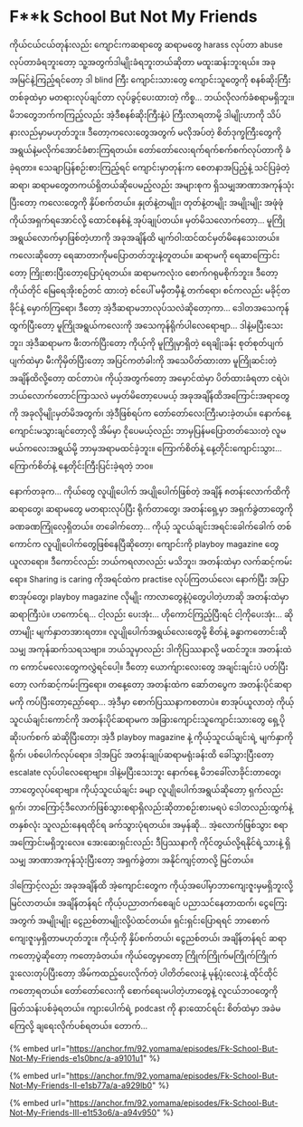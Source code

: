 # F\*\*k School But Not My Friends

ကိုယ်ငယ်ငယ်တုန်းလည်း ကျောင်းကဆရာတွေ ဆရာမတွေ harass လုပ်တာ abuse လုပ်တာခံရဘူးတော့ သူ့အတွက်ဒါမျိုးခံရဘူးတယ်ဆိုတာ မထူးဆန်းဘူးရယ်။ အခုအမြင်နဲ့ကြည့်ရင်တော့ ဒါ blind ကြီး ကျောင်းသားတွေ ကျောင်းသူတွေကို စနစ်ဆိုးကြီးတစ်ခုထဲမှာ မတရားလုပ်ချင်တာ လုပ်ခွင့်ပေးထားတဲ့ ကိစ္စ... ဘယ်လိုလက်ခံစရာမရှိဘူး။ မိဘတွေဘက်ကကြည့်လည်း အဲ့ဒီစနစ်ဆိုးကြီးနဲ့ပဲ ကြီးလာရတာမို့ ဒါမျိုးဟာကို သိပ်နားလည်မှာမဟုတ်ဘူး။ ဒီတော့ကလေးတွေအတွက် မလိုအပ်တဲ့ စိတ်ဒုက္ခကြီးတွေကို အရွယ်နဲ့မလိုက်အောင်ခံစားကြရတယ်။ တော်တော်လေးရက်ရက်စက်စက်လုပ်တာကို ခံခဲ့ရတာ။ သေချာပြန်စဉ်းစားကြည့်ရင် ကျောင်းမှာတုန်းက စေတနာအပြည့်နဲ့ သင်ပြခဲ့တဲ့ ဆရာ၊ ဆရာမတွေတကယ်ရှိတယ်ဆိုပေမည့်လည်း အများစုက ရှိသမျှအာဏာအကုန်သုံးပြီးတော့ ကလေးတွေကို နှိပ်စက်တယ်။ နှုတ်နဲ့တမျိုး၊ တုတ်နဲ့တမျိုး အမျိုးမျိုး အဖုံဖုံကိုယ်အရှက်ရအောင်လို့ ထောင်စနစ်နဲ့ အုပ်ချုပ်တယ်။ မှတ်မိသလောက်တော့... မူကြိုအရွယ်လောက်မှာဖြစ်တဲ့ဟာကို အခုအချိန်ထိ မျက်ဝါးထင်ထင်မှတ်မိနေသေးတယ်။ ကလေးဆိုတော့ ရေဆာတာကိုမပြောတတ်ဘူးနဲ့တူတယ်။ ဆရာမကို ရေဆာကြောင်းတော့ ကြိုးစားပြီးတော့ပြောပုံရတယ်။ ဆရာမကလုံးဝ စောက်ဂရုမစိုက်ဘူး။ ဒီတော့ ကိုယ်တိုင် မြေရေအိုးစဉ်တင် ထားတဲ့ စင်ပေါ် မမှီတမှီနဲ့ တက်ရော၊ စင်ကလည်း မခိုင့်တခိုင်နဲ့ မှောက်ကြရော၊ ဒီတော့ အဲ့ဒီဆရာမဘာလုပ်သလဲဆိုတော့ကာ... ဒေါတအသေကုန်ထွက်ပြီးတော့ မူကြိုအရွယ်ကလေးကို အသေကုန်ရိုက်ပါလေရောဗျာ... ဒါနဲ့မပြီးသေးဘူး၊ အဲ့ဒီဆရာမက ဖီးတက်ပြီးတော့ ကိုယ့်ကို မူကြိုမှာရှိတဲ့ ရေချိုးခန်း စုတ်စုတ်ပျက်ပျက်ထဲမှာ မီးကိုမှိတ်ပြီးတော့ အပြင်ကတံခါးကို အသေပိတ်ထားတာ မူကြိုဆင်းတဲ့ အချိန်ထိလို့တော့ ထင်တာပဲ။ ကိုယ့်အတွက်တော့ အမှောင်ထဲမှာ ပိတ်ထားခံရတာ ငရဲပဲ၊ ဘယ်လောက်တောင်ကြာသလဲ မမှတ်မိတော့ပေမယ့် အခုအချိန်ထိအကြောင်းအရာတွေကို အခုလိုမျိုးမှတ်မိအတွက်၊ အဲ့ဒီဖြစ်ရပ်က တော်တော်လေးကြီးမားခဲ့တယ်။ နောက်နေ့ ကျောင်းမသွားချင်တော့လို့ အိမ်မှာ ငိုပေမယ့်လည်း ဘာမှပြန်မပြောတတ်သေးတဲ့ လူမမယ်ကလေးအရွယ်မို့ ဘာမှအရာမထင်ခဲ့ဘူး။ ကြောက်စိတ်နဲ့ နေ့တိုင်းကျောင်းသွား... ကြောက်စိတ်နဲ့ နေ့တိုင်းကြီးပြင်းခဲ့ရတဲ့ ဘဝ။&#x20;

နောက်တခုက... ကိုယ်တွေ လူပျိုပေါက် အပျိုပေါက်ဖြစ်တဲ့ အချိန် ၈တန်းလောက်ထိကို ဆရာတွေ၊ ဆရာမတွေ မတရားလုပ်ပြီး ရိုက်တာတွေ၊ အတန်းရှေ့မှာ အရှက်ခွဲတာတွေကို ခဏခဏကြုံလေ့ရှိတယ်။ တခေါက်တော့... ကိုယ့် သူငယ်ချင်းအရင်းခေါက်ခေါက် တစ်ကောင်က လူပျိုပေါက်တွေဖြစ်နေပြီဆိုတော့၊ ကျောင်းကို playboy magazine တွေယူလာရော။ ဒီကောင်လည်း ဘယ်ကရလာလည်း မသိဘူး၊ အတန်းထဲမှာ လက်ဆင့်ကမ်းရော။ Sharing is caring ကိုအရင်ထဲက practise လုပ်ကြတယ်လေ၊ နောက်ပြီး အပြာစာအုပ်တွေ၊ playboy magazine လိုမျိုး ကာလာတွေနဲ့ပုံတွေပါတဲ့ဟာဆို အတန်းထဲမှာ ဆရာကြီးပဲ။ ဟကောင်ရ... ငါ့လည်း ပေးအုံး... ဟိုကောင်ကြည့်ပြီးရင် ငါ့ကိုပေးအုံး... ဆိုတာမျိုး မျက်နှာတအားရတာ။ လူပျိုပေါက်အရွယ်လေးတွေမို့ စိတ်နဲ့ ခန္ဓာကတောင်းဆိုသမျှ အကုန်ဆက်သရသဗျာ။ ဘယ်သူမှာလည်း ဒါကိုပြဿနာလို့ မထင်ဘူး။ အတန်းထဲက ကောင်မလေးတွေကလွှဲရင်ပေါ့။ ဒီတော့ ယောက်ျားလေးတွေ အချင်းချင်းပဲ ပတ်ပြီးတော့ လက်ဆင့်ကမ်းကြရော။ တနေ့တော့ အတန်းထဲက ဆော်တပွေက အတန်းပိုင်ဆရာမကို ကပ်ပြီးတော့ညှော်ရော... အဲ့ဒီမှာ စောက်ပြဿနာကစတာပဲ။ စာအုပ်ယူလာတဲ့ ကိုယ့်သူငယ်ချင်းကောင်ကို အတန်းပိုင်ဆရာမက အခြားကျောင်းသူကျောင်းသားတွေ ရှေ့ပိုဆိုးပက်စက် ဆဲဆိုပြီးတော့၊ အဲ့ဒီ playboy magazine နဲ့ ကိုယ့်သူငယ်ချင်းရဲ့ မျက်နှာကို ရိုက်၊ ပစ်ပေါက်လုပ်ရော။ ဒါ့အပြင် အတန်းချုပ်ဆရာမရုံးခန်းထိ ခေါ်သွားပြီးတော့ escalate လုပ်ပါလေရောဗျာ။ ဒါနဲ့မပြီးသေးဘူး နောက်နေ့ မိဘခေါ်လာခိုင်းတာတွေ၊ ဘာတွေလုပ်ရောဗျာ။ ကိုယ့်သူငယ်ချင်း ခမျာ လူပျိုပေါက်အရွယ်ဆိုတော့ ရှက်လည်းရှက်၊ ဘာကြောင့်ဒီလောက်ဖြစ်သွားစရာရှိလည်းဆိုတာစဉ်းစားမရပဲ ဒေါတလည်းထွက်နဲ့ တနှစ်လုံး သူလည်းနေရထိုင်ရ ခက်သွားပုံရတယ်။ အမှန်ဆို... အဲ့လောက်ဖြစ်သွား စရာအကြောင်းမရှိဘူးလေ။ အေးဆေးရှင်းလည်း ဒီပြဿနာကို ကိုင်တွယ်လို့ရနိုင်ရဲ့သားနဲ့ ရှိသမျှ အာဏာအကုန်သုံးပြီးတော့ အရှက်ခွဲတာ၊ အနိုင်ကျင့်တာလို့ မြင်တယ်။&#x20;

ဒါကြောင့်လည်း အခုအချိန်ထိ အဲ့ကျောင်းတွေက ကိုယ့်အပေါ်မှာဘာကျေးဇူးမှမရှိဘူးလို့ မြင်လာတယ်။ အချိန်တန်ရင် ကိုယ့်ပညာတက်စေချင် ပညာသင်နေတာထက်၊ ငွေကြေးအတွက် အမျိုးမျိုး ငွေညစ်တာမျိုးလို့ပဲထင်တယ်။ ရှင်းရှင်းပြောရရင် ဘာစောက်ကျေးဇူးမှရှိတာမဟုတ်ဘူး။ ကိုယ့်ကို နှိပ်စက်တယ်၊ ငွေညစ်တယ်၊ အချိန်တန်ရင် ဆရာကတော့ပွဲဆိုတော့ ကတော့ခံတယ်။ ကိုယ်တွေမှာတော့ ကြိုက်ကြိုက်မကြိုက်ကြိုက် ဒူးလေးတုပ်ပြီးတော့ အိမ်ကထည့်ပေးလိုက်တဲ့ ပါတိတ်လေးနဲ့ မုန့်ပုံးလေးနဲ့ ထိုင်ထိုင်ကတော့ရတယ်။ တော်တော်လေးကို စောက်ရေးမပါတဲ့ဟာတွေနဲ့ လူငယ်ဘဝတွေကို ဖြတ်သန်းပစ်ခဲ့ရတယ်။ ကျားပေါက်ရဲ့ podcast ကို နားထောင်ရင်း စိတ်ထဲမှာ အခဲမကြေလို့ ချရေးလိုက်ပစ်ရတယ်။ တောက်...

{% embed url="https://anchor.fm/92.yomama/episodes/Fk-School-But-Not-My-Friends-e1s0bnc/a-a9101u1" %}

{% embed url="https://anchor.fm/92.yomama/episodes/Fk-School-But-Not-My-Friends-II-e1sb77a/a-a929lb0" %}

{% embed url="https://anchor.fm/92.yomama/episodes/Fk-School-But-Not-My-Friends-III-e1t53o6/a-a94v950" %}
